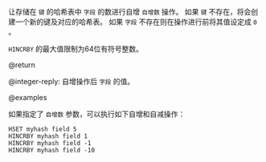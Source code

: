 让存储在 `键` 的哈希表中 `字段` 的数进行自增 `自增数` 操作。
如果 `键` 不存在，将会创建一个新的键及对应的哈希表。
如果 `字段` 不存在则在操作进行前将其值设定成 `0` 。

 `HINCRBY` 的最大值限制为64位有符号整数。

@return

@integer-reply: 自增操作后 `字段` 的值。

@examples

如果指定了 `自增数` 参数，可以执行如下自增和自减操作：

```cli
HSET myhash field 5
HINCRBY myhash field 1
HINCRBY myhash field -1
HINCRBY myhash field -10
```
